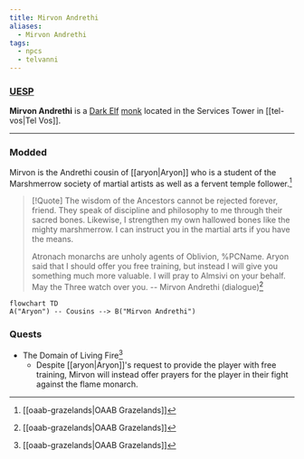 ```yaml
---
title: Mirvon Andrethi
aliases:
  - Mirvon Andrethi
tags:
  - npcs
  - telvanni
---
```

### [UESP](https://en.uesp.net/wiki/Morrowind:Mirvon_Andrethi)
**Mirvon Andrethi** is a [Dark Elf](https://en.uesp.net/wiki/Morrowind:Dark_Elf "Morrowind:Dark Elf") [monk](https://en.uesp.net/wiki/Morrowind:Monk_Service "Morrowind:Monk Service") located in the Services Tower in [[tel-vos|Tel Vos]].

***
### Modded
Mirvon is the Andrethi cousin of [[aryon|Aryon]] who is a student of the Marshmerrow society of martial artists as well as a fervent temple follower.[^1]

> [!Quote]
> The wisdom of the Ancestors cannot be rejected forever, friend. They speak of discipline and philosophy to me through their sacred bones. Likewise, I strengthen my own hallowed bones like the mighty marshmerrow. I can instruct you in the martial arts if you have the means.
> 
> Atronach monarchs are unholy agents of Oblivion, %PCName. Aryon said that I should offer you free training, but instead I will give you something much more valuable. I will pray to Almsivi on your behalf. May the Three watch over you.
> -- Mirvon Andrethi (dialogue)[^1]

```mermaid
flowchart TD
A("Aryon") -- Cousins --> B("Mirvon Andrethi")
```
### Quests
* The Domain of Living Fire[^1]
	* Despite [[aryon|Aryon]]'s request to provide the player with free training, Mirvon will instead offer prayers for the player in their fight against the flame monarch.

[^1]: [[oaab-grazelands|OAAB Grazelands]]